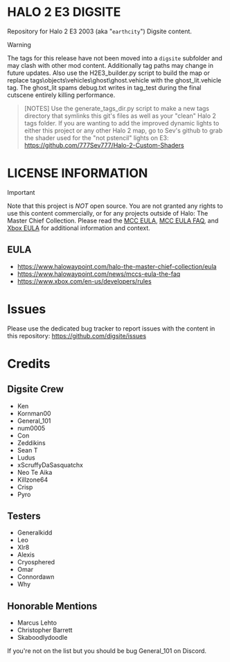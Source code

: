 # HALO 2 E3 DIGSITE
Repository for Halo 2 E3 2003 (aka "`earthcity`") Digsite content.

> [!WARNING]
> The tags for this release have not been moved into a `digsite` subfolder and may clash with other mod content. Additionally tag paths may change in future updates. Also use the H2E3_builder.py script to build the map or replace tags\objects\vehicles\ghost\ghost.vehicle with the ghost_lit.vehicle tag. The ghost_lit spams debug.txt writes in tag_test during the final cutscene entirely killing performance. 

> [NOTES]
> Use the generate_tags_dir.py script to make a new tags directory that symlinks this git's files as well as your "clean" Halo 2 tags folder. If you are wanting to add the improved dynamic lights to either this project or any other Halo 2 map, go to Sev's github to grab the shader used for the "not pstencil" lights on E3: https://github.com/777Sev777/Halo-2-Custom-Shaders

# LICENSE INFORMATION
> [!IMPORTANT]
> Note that this project is *NOT* open source. You are not granted any rights to use this content commercially, or for any projects outside of Halo: The Master Chief Collection. Please read the [MCC EULA](https://www.halowaypoint.com/halo-the-master-chief-collection/eula), [MCC EULA FAQ](https://www.halowaypoint.com/news/mccs-eula-the-faq), and [Xbox EULA]( https://www.xbox.com/en-us/developers/rules) for additional information and context.

## EULA
* https://www.halowaypoint.com/halo-the-master-chief-collection/eula
* https://www.halowaypoint.com/news/mccs-eula-the-faq
* https://www.xbox.com/en-us/developers/rules

# Issues

Please use the dedicated bug tracker to report issues with the content in this repository: https://github.com/digsite/issues

# Credits
## Digsite Crew
* Ken
* Kornman00
* General_101
* num0005
* Con
* Zeddikins
* Sean T 
* Ludus
* xScruffyDaSasquatchx
* Neo Te Aika
* Killzone64
* Crisp
* Pyro

## Testers
* Generalkidd
* Leo
* Xlr8
* Alexis
* Cryosphered
* Omar
* Connordawn
* Why

## Honorable Mentions
* Marcus Lehto
* Christopher Barrett
* Skaboodlydoodle

If you're not on the list but you should be bug General_101 on Discord.

